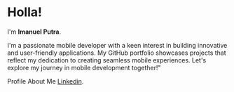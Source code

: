 # Holla! 

I'm **Imanuel Putra**.<br>

I'm a passionate mobile developer with a keen interest in building innovative and user-friendly applications. My GitHub portfolio showcases projects that reflect my dedication to creating seamless mobile experiences. Let's explore my journey in mobile development together!"<br>

Profile About Me [Linkedin](https://www.linkedin.com/in/imanuel-putra/).
